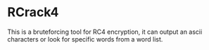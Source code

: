 # RCrack4
This is a bruteforcing tool for RC4 encryption, it can output an ascii characters or look for specific words from a word list.

